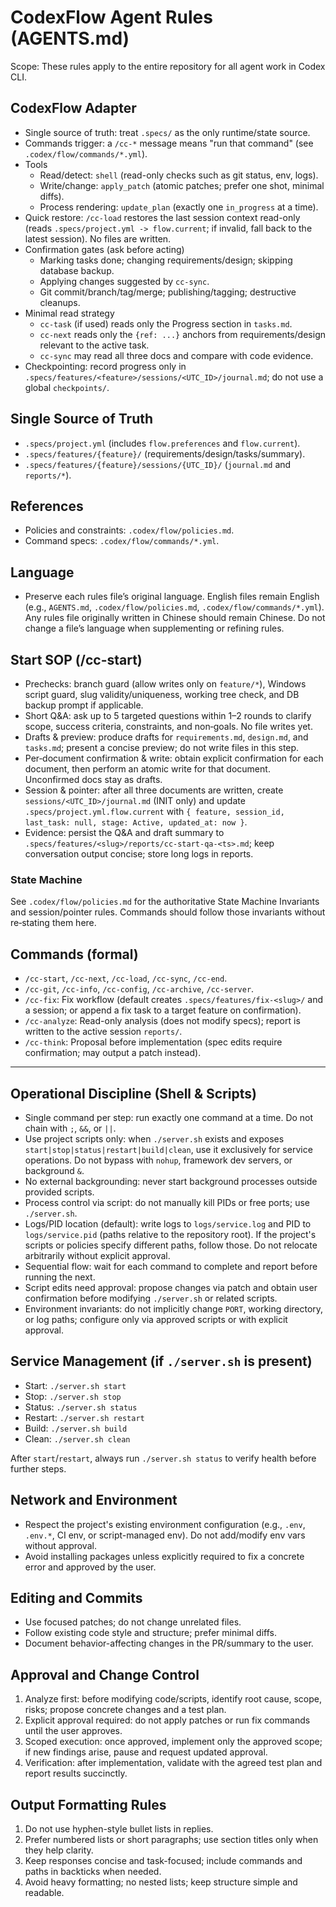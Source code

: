 ﻿# CodexFlow Agent Rules (AGENTS.md)

Scope: These rules apply to the entire repository for all agent work in Codex CLI.

## CodexFlow Adapter
- Single source of truth: treat `.specs/` as the only runtime/state source.
- Commands trigger: a `/cc-*` message means "run that command" (see `.codex/flow/commands/*.yml`).
- Tools
  - Read/detect: `shell` (read-only checks such as git status, env, logs).
  - Write/change: `apply_patch` (atomic patches; prefer one shot, minimal diffs).
  - Process rendering: `update_plan` (exactly one `in_progress` at a time).
- Quick restore: `/cc-load` restores the last session context read-only (reads `.specs/project.yml -> flow.current`; if invalid, fall back to the latest session). No files are written.
- Confirmation gates (ask before acting)
  - Marking tasks done; changing requirements/design; skipping database backup.
  - Applying changes suggested by `cc-sync`.
  - Git commit/branch/tag/merge; publishing/tagging; destructive cleanups.
- Minimal read strategy
  - `cc-task` (if used) reads only the Progress section in `tasks.md`.
  - `cc-next` reads only the `{ref: ...}` anchors from requirements/design relevant to the active task.
  - `cc-sync` may read all three docs and compare with code evidence.
- Checkpointing: record progress only in `.specs/features/<feature>/sessions/<UTC_ID>/journal.md`; do not use a global `checkpoints/`.

## Single Source of Truth
- `.specs/project.yml` (includes `flow.preferences` and `flow.current`).
- `.specs/features/{feature}/` (requirements/design/tasks/summary).
- `.specs/features/{feature}/sessions/{UTC_ID}/` (`journal.md` and `reports/*`).

## References
- Policies and constraints: `.codex/flow/policies.md`.
- Command specs: `.codex/flow/commands/*.yml`.

## Language
- Preserve each rules file’s original language. English files remain English (e.g., `AGENTS.md`, `.codex/flow/policies.md`, `.codex/flow/commands/*.yml`). Any rules file originally written in Chinese should remain Chinese. Do not change a file’s language when supplementing or refining rules.

## Start SOP (/cc-start)
- Prechecks: branch guard (allow writes only on `feature/*`), Windows script guard, slug validity/uniqueness, working tree check, and DB backup prompt if applicable.
- Short Q&A: ask up to 5 targeted questions within 1–2 rounds to clarify scope, success criteria, constraints, and non‑goals. No file writes yet.
- Drafts & preview: produce drafts for `requirements.md`, `design.md`, and `tasks.md`; present a concise preview; do not write files in this step.
- Per‑document confirmation & write: obtain explicit confirmation for each document, then perform an atomic write for that document. Unconfirmed docs stay as drafts.
- Session & pointer: after all three documents are written, create `sessions/<UTC_ID>/journal.md` (INIT only) and update `.specs/project.yml.flow.current` with `{ feature, session_id, last_task: null, stage: Active, updated_at: now }`.
- Evidence: persist the Q&A and draft summary to `.specs/features/<slug>/reports/cc-start-qa-<ts>.md`; keep conversation output concise; store long logs in reports.

### State Machine
See `.codex/flow/policies.md` for the authoritative State Machine Invariants and session/pointer rules. Commands should follow those invariants without re‑stating them here.

## Commands (formal)
- `/cc-start`, `/cc-next`, `/cc-load`, `/cc-sync`, `/cc-end`.
- `/cc-git`, `/cc-info`, `/cc-config`, `/cc-archive`, `/cc-server`.
- `/cc-fix`: Fix workflow (default creates `.specs/features/fix-<slug>/` and a session; or append a fix task to a target feature on confirmation).
- `/cc-analyze`: Read-only analysis (does not modify specs); report is written to the active session `reports/`.
- `/cc-think`: Proposal before implementation (spec edits require confirmation; may output a patch instead).

---

## Operational Discipline (Shell & Scripts)
- Single command per step: run exactly one command at a time. Do not chain with `;`, `&&`, or `||`.
- Use project scripts only: when `./server.sh` exists and exposes `start|stop|status|restart|build|clean`, use it exclusively for service operations. Do not bypass with `nohup`, framework dev servers, or background `&`.
- No external backgrounding: never start background processes outside provided scripts.
- Process control via script: do not manually kill PIDs or free ports; use `./server.sh`.
- Logs/PID location (default): write logs to `logs/service.log` and PID to `logs/service.pid` (paths relative to the repository root). If the project's scripts or policies specify different paths, follow those. Do not relocate arbitrarily without explicit approval.
- Sequential flow: wait for each command to complete and report before running the next.
- Script edits need approval: propose changes via patch and obtain user confirmation before modifying `./server.sh` or related scripts.
- Environment invariants: do not implicitly change `PORT`, working directory, or log paths; configure only via approved scripts or with explicit approval.

## Service Management (if `./server.sh` is present)
- Start: `./server.sh start`
- Stop: `./server.sh stop`
- Status: `./server.sh status`
- Restart: `./server.sh restart`
- Build: `./server.sh build`
- Clean: `./server.sh clean`

After `start`/`restart`, always run `./server.sh status` to verify health before further steps.

## Network and Environment
- Respect the project's existing environment configuration (e.g., `.env`, `.env.*`, CI env, or script-managed env). Do not add/modify env vars without approval.
- Avoid installing packages unless explicitly required to fix a concrete error and approved by the user.

## Editing and Commits
- Use focused patches; do not change unrelated files.
- Follow existing code style and structure; prefer minimal diffs.
- Document behavior-affecting changes in the PR/summary to the user.

## Approval and Change Control
1) Analyze first: before modifying code/scripts, identify root cause, scope, risks; propose concrete changes and a test plan.
2) Explicit approval required: do not apply patches or run fix commands until the user approves.
3) Scoped execution: once approved, implement only the approved scope; if new findings arise, pause and request updated approval.
4) Verification: after implementation, validate with the agreed test plan and report results succinctly.

## Output Formatting Rules
1) Do not use hyphen-style bullet lists in replies.
2) Prefer numbered lists or short paragraphs; use section titles only when they help clarity.
3) Keep responses concise and task-focused; include commands and paths in backticks when needed.
4) Avoid heavy formatting; no nested lists; keep structure simple and readable.

